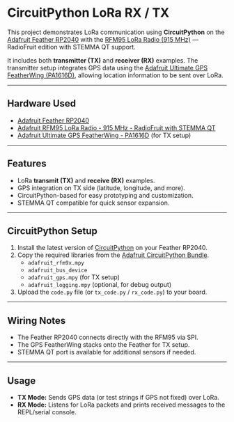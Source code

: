 # CircuitPython LoRa RX / TX

This project demonstrates LoRa communication using **CircuitPython** on the [Adafruit Feather RP2040](https://www.adafruit.com/product/4884) with the [RFM95 LoRa Radio (915 MHz)](https://www.adafruit.com/product/3072) — RadioFruit edition with STEMMA QT support.  

It includes both **transmitter (TX)** and **receiver (RX)** examples. The transmitter setup integrates GPS data using the [Adafruit Ultimate GPS FeatherWing (PA1616D)](https://www.adafruit.com/product/3133), allowing location information to be sent over LoRa.  

---

## Hardware Used
- [Adafruit Feather RP2040](https://www.adafruit.com/product/4884)  
- [Adafruit RFM95 LoRa Radio - 915 MHz - RadioFruit with STEMMA QT](https://www.adafruit.com/product/3072)  
- [Adafruit Ultimate GPS FeatherWing - PA1616D](https://www.adafruit.com/product/3133) (for TX setup)  

---

## Features
- LoRa **transmit (TX)** and **receive (RX)** examples.  
- GPS integration on TX side (latitude, longitude, and more).  
- CircuitPython-based for easy prototyping and customization.  
- STEMMA QT compatible for quick sensor expansion.  

---

## CircuitPython Setup
1. Install the latest version of [CircuitPython](https://circuitpython.org/board/feather_rp2040/) on your Feather RP2040.  
2. Copy the required libraries from the [Adafruit CircuitPython Bundle](https://circuitpython.org/libraries).  
   - `adafruit_rfm9x.mpy`  
   - `adafruit_bus_device`  
   - `adafruit_gps.mpy` (for TX setup)  
   - `adafruit_logging.mpy` (optional, for debug output)  
3. Upload the `code.py` file (or `tx_code.py` / `rx_code.py`) to your board.  

---

## Wiring Notes
- The Feather RP2040 connects directly with the RFM95 via SPI.  
- The GPS FeatherWing stacks onto the Feather for TX setup.  
- STEMMA QT port is available for additional sensors if needed.  

---

## Usage
- **TX Mode:** Sends GPS data (or test strings if GPS not fixed) over LoRa.  
- **RX Mode:** Listens for LoRa packets and prints received messages to the REPL/serial console.  


